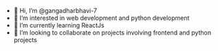 - 👋 Hi, I’m @gangadharbhavi-7
- 👀 I’m interested in web development and python development
- 🌱 I’m currently learning ReactJs
- 💞️ I’m looking to collaborate on projects involving frontend and python projects
  

<!---
gangadharbhavi-7/gangadharbhavi-7 is a ✨ special ✨ repository because its `README.md` (this file) appears on your GitHub profile.
You can click the Preview link to take a look at your changes.
--->
